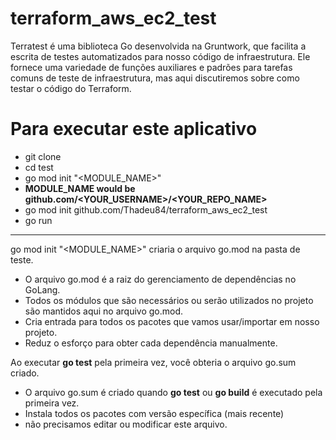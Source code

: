 # terraform_aws_ec2_test

Terratest é uma biblioteca Go desenvolvida na Gruntwork, que facilita a escrita de testes automatizados para nosso código de infraestrutura. Ele fornece uma variedade de funções auxiliares e padrões para tarefas comuns de teste de infraestrutura, mas aqui discutiremos sobre como testar o código do Terraform.

# Para executar este aplicativo

- git clone
- cd test <br />
- go mod init "<MODULE_NAME>" <br />
- **MODULE_NAME would be github.com/<YOUR_USERNAME>/<YOUR_REPO_NAME>** <br />
- go mod init github.com/Thadeu84/terraform_aws_ec2_test <br />
- go run

---

go mod init "<MODULE_NAME>" criaria o arquivo go.mod na pasta de teste. <br />

- O arquivo go.mod é a raiz do gerenciamento de dependências no GoLang.
- Todos os módulos que são necessários ou serão utilizados no projeto são mantidos aqui no arquivo go.mod.
- Cria entrada para todos os pacotes que vamos usar/importar em nosso projeto.
- Reduz o esforço para obter cada dependência manualmente.

Ao executar **go test** pela primeira vez, você obteria o arquivo go.sum criado.

- O arquivo go.sum é criado quando **go test** ou **go build** é executado pela primeira vez.
- Instala todos os pacotes com versão específica (mais recente)
- não precisamos editar ou modificar este arquivo.
